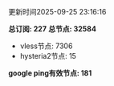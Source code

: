 更新时间2025-09-25 23:16:16

**总订阅: 227**
**总节点: 32584**
- vless节点: 7306
- hysteria2节点: 15

**google ping有效节点: 181**
